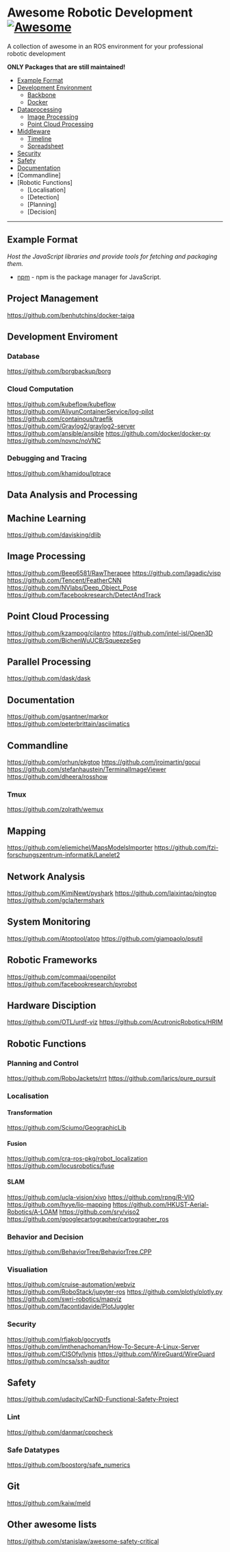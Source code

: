 # Awesome Robotic Development [![Awesome](https://cdn.rawgit.com/sindresorhus/awesome/d7305f38d29fed78fa85652e3a63e154dd8e8829/media/badge.svg)](https://github.com/sindresorhus/awesome)

A collection of awesome in an ROS environment for your professional robotic development

**ONLY Packages that are still maintained!**

* [Example Format](#example-format)
* [Development Environment](#development-environment)
  * [Backbone](#backbone)
  * [Docker](#docker)
* [Dataprocessing](#data-processing)
  * [Image Processing](#image-processing)
  * [Point Cloud Processing](#point-cloud-processing)
* [Middleware](#package-managers)
  * [Timeline](#timeline)
  * [Spreadsheet](#spreadsheet)
* [Security](#security)
* [Safety](#safety)
* [Documentation](#documentation)
* [Commandline]
* [Robotic Functions]
  * [Localisation]
  * [Detection]
  * [Planning]
  * [Decision]
----


## Example Format
*Host the JavaScript libraries and provide tools for fetching and packaging them.*

* [npm](https://www.npmjs.com/) - npm is the package manager for JavaScript.



## Project Management
https://github.com/benhutchins/docker-taiga


## Development Enviroment
### Database
https://github.com/borgbackup/borg

### Cloud Computation
https://github.com/kubeflow/kubeflow
https://github.com/AliyunContainerService/log-pilot
https://github.com/containous/traefik
https://github.com/Graylog2/graylog2-server
https://github.com/ansible/ansible
https://github.com/docker/docker-py
https://github.com/novnc/noVNC

### Debugging and Tracing
https://github.com/khamidou/lptrace

## Data Analysis and Processing


## Machine Learning
https://github.com/davisking/dlib

## Image Processing
https://github.com/Beep6581/RawTherapee
https://github.com/lagadic/visp
https://github.com/Tencent/FeatherCNN
https://github.com/NVlabs/Deep_Object_Pose
https://github.com/facebookresearch/DetectAndTrack

## Point Cloud Processing
https://github.com/kzampog/cilantro
https://github.com/intel-isl/Open3D
https://github.com/BichenWuUCB/SqueezeSeg

## Parallel Processing
https://github.com/dask/dask

## Documentation
https://github.com/gsantner/markor
https://github.com/peterbrittain/asciimatics

## Commandline
https://github.com/orhun/pkgtop
https://github.com/jroimartin/gocui
https://github.com/stefanhaustein/TerminalImageViewer
https://github.com/dheera/rosshow

### Tmux
https://github.com/zolrath/wemux


## Mapping
https://github.com/eliemichel/MapsModelsImporter
https://github.com/fzi-forschungszentrum-informatik/Lanelet2

## Network Analysis
https://github.com/KimiNewt/pyshark
https://github.com/laixintao/pingtop
https://github.com/gcla/termshark

## System Monitoring
https://github.com/Atoptool/atop
https://github.com/giampaolo/psutil


## Robotic Frameworks
https://github.com/commaai/openpilot
https://github.com/facebookresearch/pyrobot

## Hardware Disciption
https://github.com/OTL/urdf-viz
https://github.com/AcutronicRobotics/HRIM

## Robotic Functions
### Planning and Control
https://github.com/RoboJackets/rrt
https://github.com/larics/pure_pursuit

### Localisation
#### Transformation
https://github.com/Sciumo/GeographicLib

#### Fusion
https://github.com/cra-ros-pkg/robot_localization
https://github.com/locusrobotics/fuse

#### SLAM
https://github.com/ucla-vision/xivo
https://github.com/rpng/R-VIO
https://github.com/hyye/lio-mapping
https://github.com/HKUST-Aerial-Robotics/A-LOAM
https://github.com/srv/viso2
https://github.com/googlecartographer/cartographer_ros

### Behavior and Decision
https://github.com/BehaviorTree/BehaviorTree.CPP

### Visualiation
https://github.com/cruise-automation/webviz
https://github.com/RoboStack/jupyter-ros
https://github.com/plotly/plotly.py
https://github.com/swri-robotics/mapviz
https://github.com/facontidavide/PlotJuggler

### Security
https://github.com/rfjakob/gocryptfs
https://github.com/imthenachoman/How-To-Secure-A-Linux-Server
https://github.com/CISOfy/lynis
https://github.com/WireGuard/WireGuard
https://github.com/ncsa/ssh-auditor

## Safety
https://github.com/udacity/CarND-Functional-Safety-Project

### Lint
https://github.com/danmar/cppcheck

### Safe Datatypes
https://github.com/boostorg/safe_numerics


## Git
https://github.com/kaiw/meld


## Other awesome lists
https://github.com/stanislaw/awesome-safety-critical


